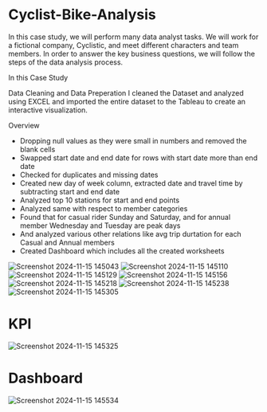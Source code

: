 # Cyclist-Bike-Analysis
In this case study, we will perform many data analyst tasks. We will work for a fictional company, Cyclistic, and meet different characters and team members. In order to answer the key business questions, we will follow the steps of the data analysis process.

In this Case Study

Data Cleaning and Data Preperation I cleaned the Dataset and analyzed using EXCEL and imported the entire dataset to the Tableau to create an interactive visualization.

Overview

- Dropping null values as they were small in numbers and removed the blank cells
- Swapped start date and end date for rows with start date more than end date
- Checked for duplicates and missing dates
- Created new day of week column, extracted date and travel time by subtracting start and end date
- Analyzed top 10 stations for start and end points
- Analyzed same with respect to member categories
- Found that for casual rider Sunday and Saturday, and for annual member Wednesday and Tuesday are peak days
- And analyzed various other relations like avg trip durtation for each Casual and Annual members
- Created Dashboard which includes all the created worksheets

![Screenshot 2024-11-15 145043](https://github.com/user-attachments/assets/fbcec41e-55e5-4e77-82a6-be284501409a)
![Screenshot 2024-11-15 145110](https://github.com/user-attachments/assets/c7c0dd25-49ba-49a6-ab32-335b4a6fda91)
![Screenshot 2024-11-15 145129](https://github.com/user-attachments/assets/8cd802f2-84a3-47cf-980b-541b0a6289da)
![Screenshot 2024-11-15 145156](https://github.com/user-attachments/assets/c5113247-4645-4d2c-af07-2ae7320c89e9)
![Screenshot 2024-11-15 145218](https://github.com/user-attachments/assets/33eea3e5-de13-4275-be86-1ffbd5216d41)
![Screenshot 2024-11-15 145238](https://github.com/user-attachments/assets/09930bf6-171d-4d5f-ab94-30ff58d22ef6)
![Screenshot 2024-11-15 145305](https://github.com/user-attachments/assets/edbd74b5-8713-4387-9f76-b5ed4b211f29)

# KPI

![Screenshot 2024-11-15 145325](https://github.com/user-attachments/assets/851b8856-e20c-44d3-88a9-288fd0052e10)

# Dashboard

![Screenshot 2024-11-15 145534](https://github.com/user-attachments/assets/64ca293a-bdcb-4822-9c66-61893cb1e603)
